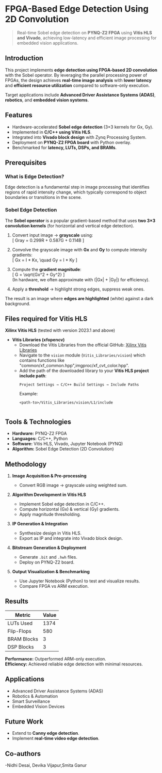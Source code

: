 # FPGA-Based Edge Detection Using 2D Convolution  

> Real-time Sobel edge detection on **PYNQ-Z2 FPGA** using **Vitis HLS and Vivado**, achieving low-latency and efficient image processing for embedded vision applications.  

## Introduction  
This project implements **edge detection using FPGA-based 2D convolution** with the Sobel operator. By leveraging the parallel processing power of FPGAs, the design achieves **real-time image analysis** with **lower latency** and **efficient resource utilization** compared to software-only execution.  

Target applications include **Advanced Driver Assistance Systems (ADAS)**, **robotics**, and **embedded vision systems**.  

##  Features  
- Hardware-accelerated **Sobel edge detection** (3×3 kernels for Gx, Gy).  
- Implemented in **C/C++ using Vitis HLS**.  
- Integrated into **Vivado block design** with Zynq Processing System.  
- Deployment on **PYNQ-Z2 FPGA board** with Python overlay.  
- Benchmarked for **latency, LUTs, DSPs, and BRAMs**.
  
## Prerequisites  

### What is Edge Detection?  
Edge detection is a fundamental step in image processing that identifies regions of rapid intensity change, which typically correspond to object boundaries or transitions in the scene.  

### Sobel Edge Detection  
The **Sobel operator** is a popular gradient-based method that uses **two 3×3 convolution kernels** (for horizontal and vertical edge detection).  

1. Convert input image → **grayscale** using:  
   \[
   Gray = 0.299R + 0.587G + 0.114B
   \]  

2. Convolve the grayscale image with **Gx** and **Gy** to compute intensity gradients:  
   \[
   Gx = I * Kx, \quad Gy = I * Ky
   \]  

3. Compute the **gradient magnitude**:  
   \[
   G = \sqrt{Gx^2 + Gy^2}
   \]  
   (In hardware, we often approximate with \(|Gx| + |Gy|\) for efficiency).  

4. Apply a **threshold** → highlight strong edges, suppress weak ones.  

The result is an image where **edges are highlighted** (white) against a dark background.
## Files required for Vitis HLS
**Xilinx Vitis HLS** (tested with version 2023.1 and above)
- **Vitis Libraries (xfopencv)**  
  - Download the Vitis Libraries from the official GitHub: [Xilinx Vitis Libraries](https://github.com/Xilinx/Vitis_Libraries)  
  - Navigate to the `vision` module (`Vitis_Libraries/vision`) which contains functions like "common/xf_common.hpp",imgproc/xf_cvt_color.hpp".  
  - Add the path of the downloaded library to your **Vitis HLS project include path**:  
    ```
    Project Settings → C/C++ Build Settings → Include Paths
    ```
    Example:  
    ```
    <path-to>/Vitis_Libraries/vision/L1/include


## Tools & Technologies  
- **Hardware:** PYNQ-Z2 FPGA  
- **Languages:** C/C++, Python  
- **Software:** Vitis HLS, Vivado, Jupyter Notebook (PYNQ)  
- **Algorithm:** Sobel Edge Detection (2D Convolution)  

## Methodology  

1. **Image Acquisition & Pre-processing**  
   - Convert RGB image → grayscale using weighted sum.  

2. **Algorithm Development in Vitis HLS**  
   - Implement Sobel edge detection in C/C++.  
   - Compute horizontal (Gx) & vertical (Gy) gradients.  
   - Apply magnitude thresholding.  

3. **IP Generation & Integration**  
   - Synthesize design in Vitis HLS.  
   - Export as IP and integrate into Vivado block design.  

4. **Bitstream Generation & Deployment**  
   - Generate `.bit` and `.hwh` files.  
   - Deploy on PYNQ-Z2 board.  

5. **Output Visualization & Benchmarking**  
   - Use Jupyter Notebook (Python) to test and visualize results.  
   - Compare FPGA vs ARM execution.  

## Results  

| Metric       | Value                  |  
|--------------|------------------------|  
| LUTs Used    | 1374                   |  
| Flip-Flops   | 580                    |  
| BRAM Blocks  | 3                      |  
| DSP Blocks   | 3                      |   

**Performance:** Outperformed ARM-only execution.  
**Efficiency:** Achieved reliable edge detection with minimal resources.  

## Applications  
- Advanced Driver Assistance Systems (ADAS)  
- Robotics & Automation  
- Smart Surveillance  
- Embedded Vision Devices  

## Future Work  
- Extend to **Canny edge detection**.  
- Implement **real-time video edge detection**.

## Co-authors
-Nidhi Desai, Devika Vijapur,Smita Ganur


